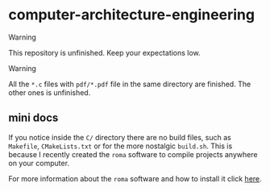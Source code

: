 # computer-architecture-engineering

> [!WARNING]
> This repository is unfinished. Keep your expectations low.

> [!WARNING]
> All the `*.c` files with `pdf/*.pdf` file in the same directory are finished. The other ones is unfinished.

## mini docs

If you notice inside the `C/` directory there are no build files, such as `Makefile`, `CMakeLists.txt` or for the more nostalgic `build.sh`. This is because I recently created the `roma` software to compile projects anywhere on your computer.

For more information about the `roma` software and how to install it click [here](https://github.com/AntonioBerna/roma).
